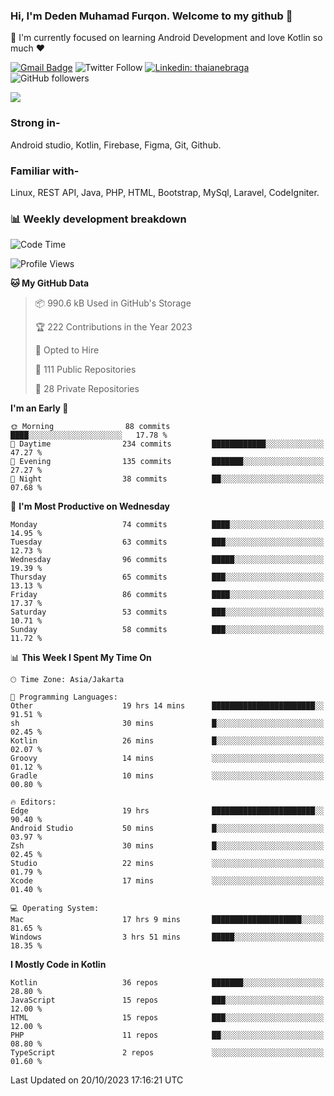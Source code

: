 ### Hi, I'm Deden Muhamad Furqon. Welcome to my github 👋

<!--
**furqoncreative/furqoncreative** is a ✨ _special_ ✨ repository because its `README.md` (this file) appears on your GitHub profile.

Here are some ideas to get you started:

- 🔭 I’m currently working on ...
- 👯 I’m looking to collaborate on ...
- 🤔 I’m looking for help with ...
- 💬 Ask me about ...
- 📫 How to reach me: ...
- 😄 Pronouns: ...
- ⚡ Fun fact: ...
-->

  🌱 I'm currently focused on learning Android Development and love Kotlin so much ❤ 

[![Gmail Badge](https://img.shields.io/badge/-furqoncreative24@gmail.com-c14438?style=flat-square&logo=Gmail&logoColor=white&link=mailto:furqoncreative24@gmail.com)](mailto:furqoncreative24@gmail.com)
![Twitter Follow](https://img.shields.io/twitter/follow/furqoncreative?label=Follow)
[![Linkedin: thaianebraga](https://img.shields.io/badge/-Deden_Muhamad_Furqon-blue?style=flat-square&logo=Linkedin&logoColor=white&link=https://www.linkedin.com/in/anmol-p-singh/)](https://www.linkedin.com/in/furqoncreative/)
![GitHub followers](https://img.shields.io/github/followers/furqoncreative?label=Follow&style=social)

<img src="https://github-readme-stats.sera5-dev.vercel.app/api?username=furqoncreative&hide=stars&show_icons=true&count_private=true&include_all_commits=true&title_color=#008080&icon_color=#008080&hide_border=true" width="">

### Strong in-

Android studio, Kotlin, Firebase, Figma, Git, Github.

### Familiar with-
Linux, REST API, Java, PHP, HTML, Bootstrap, MySql, Laravel, CodeIgniter.

### 📊 Weekly development breakdown

<!--START_SECTION:waka-->
![Code Time](http://img.shields.io/badge/Code%20Time-1%2C374%20hrs%2048%20mins-blue)

![Profile Views](http://img.shields.io/badge/Profile%20Views-0-blue)

**🐱 My GitHub Data** 

> 📦 990.6 kB Used in GitHub's Storage 
 > 
> 🏆 222 Contributions in the Year 2023
 > 
> 💼 Opted to Hire
 > 
> 📜 111 Public Repositories 
 > 
> 🔑 28 Private Repositories 
 > 
**I'm an Early 🐤** 

```text
🌞 Morning                88 commits          ████░░░░░░░░░░░░░░░░░░░░░   17.78 % 
🌆 Daytime                234 commits         ████████████░░░░░░░░░░░░░   47.27 % 
🌃 Evening                135 commits         ███████░░░░░░░░░░░░░░░░░░   27.27 % 
🌙 Night                  38 commits          ██░░░░░░░░░░░░░░░░░░░░░░░   07.68 % 
```
📅 **I'm Most Productive on Wednesday** 

```text
Monday                   74 commits          ████░░░░░░░░░░░░░░░░░░░░░   14.95 % 
Tuesday                  63 commits          ███░░░░░░░░░░░░░░░░░░░░░░   12.73 % 
Wednesday                96 commits          █████░░░░░░░░░░░░░░░░░░░░   19.39 % 
Thursday                 65 commits          ███░░░░░░░░░░░░░░░░░░░░░░   13.13 % 
Friday                   86 commits          ████░░░░░░░░░░░░░░░░░░░░░   17.37 % 
Saturday                 53 commits          ███░░░░░░░░░░░░░░░░░░░░░░   10.71 % 
Sunday                   58 commits          ███░░░░░░░░░░░░░░░░░░░░░░   11.72 % 
```


📊 **This Week I Spent My Time On** 

```text
🕑︎ Time Zone: Asia/Jakarta

💬 Programming Languages: 
Other                    19 hrs 14 mins      ███████████████████████░░   91.51 % 
sh                       30 mins             █░░░░░░░░░░░░░░░░░░░░░░░░   02.45 % 
Kotlin                   26 mins             █░░░░░░░░░░░░░░░░░░░░░░░░   02.07 % 
Groovy                   14 mins             ░░░░░░░░░░░░░░░░░░░░░░░░░   01.12 % 
Gradle                   10 mins             ░░░░░░░░░░░░░░░░░░░░░░░░░   00.80 % 

🔥 Editors: 
Edge                     19 hrs              ███████████████████████░░   90.40 % 
Android Studio           50 mins             █░░░░░░░░░░░░░░░░░░░░░░░░   03.97 % 
Zsh                      30 mins             █░░░░░░░░░░░░░░░░░░░░░░░░   02.45 % 
Studio                   22 mins             ░░░░░░░░░░░░░░░░░░░░░░░░░   01.79 % 
Xcode                    17 mins             ░░░░░░░░░░░░░░░░░░░░░░░░░   01.40 % 

💻 Operating System: 
Mac                      17 hrs 9 mins       ████████████████████░░░░░   81.65 % 
Windows                  3 hrs 51 mins       █████░░░░░░░░░░░░░░░░░░░░   18.35 % 
```

**I Mostly Code in Kotlin** 

```text
Kotlin                   36 repos            ███████░░░░░░░░░░░░░░░░░░   28.80 % 
JavaScript               15 repos            ███░░░░░░░░░░░░░░░░░░░░░░   12.00 % 
HTML                     15 repos            ███░░░░░░░░░░░░░░░░░░░░░░   12.00 % 
PHP                      11 repos            ██░░░░░░░░░░░░░░░░░░░░░░░   08.80 % 
TypeScript               2 repos             ░░░░░░░░░░░░░░░░░░░░░░░░░   01.60 % 
```




 Last Updated on 20/10/2023 17:16:21 UTC
<!--END_SECTION:waka-->
